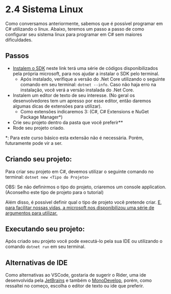 # 2.4 Sistema Linux

Como conversamos anteriormente, sabemos que é possível programar em C# utilizando o linux. Abaixo, teremos um passo a passo de como configurar seu sistema linux para programar em C# sem maiores dificuldades.

## Passos

- [Instalem o SDK](https://docs.microsoft.com/pt-br/dotnet/core/install/linux) neste link terá uma série de códigos disponibilizados pela própria microsoft, para nos ajudar a instalar o SDK pelo terminal.
	- Após instalado, verifique a versão do .Net Core utilizando o seguinte comando em seu terminal: ``dotnet --info``. Caso não haja erro na instalação, você verá a versão instalada do .Net Core.
- Instalem um editor de texto de seu interesse. (No geral os desenvolvedores tem um apresso por esse editor, então daremos algumas dicas de extensões para utilizar).
	- Como extensões indicaremos 3: (C#, C# Extensions e NuGet Package Manager*)
- Crie seu projeto dentro da pasta que você preferir**
- Rode seu projeto criado.

*: Para este curso básico esta extensão não é necessária. Porém, futuramente pode vir a ser.

## Criando seu projeto:

Para criar seu projeto em C#, devemos utilizar o seguinte comando no terminal:
``dotnet new <Tipo do Projeto>`` 

OBS: Se não definirmos o tipo do projeto, criaremos um console application. (Aconselho este tipo de projeto para o tutorial)

Além disso, é possível definir qual o tipo de projeto você pretende criar. [E, para facilitar nossas vidas, a microsoft nos disponibilizou uma série de argumentos para utilizar.](https://docs.microsoft.com/pt-br/dotnet/core/tools/dotnet-new)

## Executando seu projeto:

Após criado seu projeto você pode executá-lo pela sua IDE ou utilizando o comando ``dotnet run`` em seu terminal.

## Alternativas de IDE

Como alternativas ao VSCode, gostaria de sugerir o Rider, uma ide desenvolvida pela [JetBrains](https://www.jetbrains.com/rider/) e também o [MonoDevelop](https://www.monodevelop.com/), porém, como ressaltei no começo, escolha o editor de texto ou ide que preferir.

